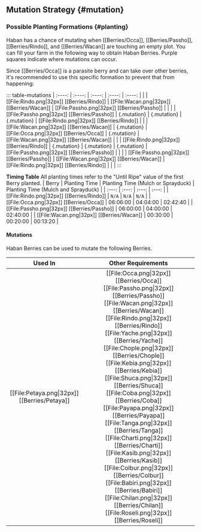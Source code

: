 ## Mutation Strategy {#mutation}

### Possible Planting Formations {#planting}

Haban has a chance of mutating when [[Berries/Occa]], [[Berries/Passho]], [[Berries/Rindo]], and [[Berries/Wacan]] are touching an empty plot. You can fill your farm in the following way to obtain Haban Berries. Purple squares indicate where mutations can occur.

Since [[Berries/Occa]] is a parasite berry and can take over other berries, it's recommended to use this specific formation to prevent that from happening:

::: table-mutations
| :----: | :----: | :----: | :----: | :----: |
| | [[File:Rindo.png\|32px]] [[Berries/Rindo]] | [[File:Wacan.png\|32px]] [[Berries/Wacan]] | [[File:Passho.png\|32px]] [[Berries/Passho]] | | |
| [[File:Passho.png\|32px]] [[Berries/Passho]] | {.mutation} | {.mutation} | {.mutation} | [[File:Rindo.png\|32px]] [[Berries/Rindo]] | |
| [[File:Wacan.png\|32px]] [[Berries/Wacan]] | {.mutation} | [[File:Occa.png\|32px]] [[Berries/Occa]]  | {.mutation} | [[File:Wacan.png\|32px]] [[Berries/Wacan]] | |
| [[File:Rindo.png\|32px]] [[Berries/Rindo]] | {.mutation} | {.mutation} | {.mutation} | [[File:Passho.png\|32px]] [[Berries/Passho]] | |
|  | [[File:Passho.png\|32px]] [[Berries/Passho]] | [[File:Wacan.png\|32px]] [[Berries/Wacan]] | [[File:Rindo.png\|32px]] [[Berries/Rindo]] | | |
:::

**Timing Table**
All planting times refer to the "Until Ripe" value of the first Berry planted.
| Berry                                         | Planting Time | Planting Time (Mulch or Sprayduck)    | Planting Time (Mulch and Sprayduck)   |
| :---:                                         | :---:         | :---:                                 | :---:                                 |
| [[File:Rindo.png\|32px]] [[Berries/Rindo]]    | `N/A`         | `N/A`                                 | `N/A`                                 |
| [[File:Occa.png\|32px]] [[Berries/Occa]]      | 06:06:00      | 04:04:00                              | 02:42:40                              |
| [[File:Passho.png\|32px]] [[Berries/Passho]]  | 06:00:00      | 04:00:00                              | 02:40:00                              |
| [[File:Wacan.png\|32px]] [[Berries/Wacan]]    | 00:30:00      | 00:20:00                              | 00:13:20                              |

#### Mutations
Haban Berries can be used to mutate the following Berries.

| Used In                                       | Other Requirements |
| :---:                                         | :---: |
| [[File:Petaya.png\|32px]] [[Berries/Petaya]]  | [[File:Occa.png\|32px]] [[Berries/Occa]] [[File:Passho.png\|32px]] [[Berries/Passho]] [[File:Wacan.png\|32px]] [[Berries/Wacan]] [[File:Rindo.png\|32px]] [[Berries/Rindo]] [[File:Yache.png\|32px]] [[Berries/Yache]] [[File:Chople.png\|32px]] [[Berries/Chople]] [[File:Kebia.png\|32px]] [[Berries/Kebia]] [[File:Shuca.png\|32px]] [[Berries/Shuca]] [[File:Coba.png\|32px]] [[Berries/Coba]] [[File:Payapa.png\|32px]] [[Berries/Payapa]] [[File:Tanga.png\|32px]] [[Berries/Tanga]] [[File:Charti.png\|32px]] [[Berries/Charti]] [[File:Kasib.png\|32px]] [[Berries/Kasib]] [[File:Colbur.png\|32px]] [[Berries/Colbur]] [[File:Babiri.png\|32px]] [[Berries/Babiri]] [[File:Chilan.png\|32px]] [[Berries/Chilan]] [[File:Roseli.png\|32px]] [[Berries/Roseli]] |